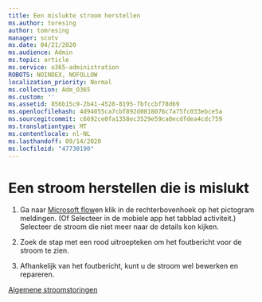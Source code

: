 ```yaml
---
title: Een mislukte stroom herstellen
ms.author: toresing
author: tomresing
manager: scotv
ms.date: 04/21/2020
ms.audience: Admin
ms.topic: article
ms.service: o365-administration
ROBOTS: NOINDEX, NOFOLLOW
localization_priority: Normal
ms.collection: Adm_O365
ms.custom: ''
ms.assetid: 856b15c9-2b41-4528-8195-7bfccbf78d69
ms.openlocfilehash: 4d94055ca7cbf892d0818076c7a75fc033ebce5a
ms.sourcegitcommit: c6692ce0fa1358ec3529e59ca0ecdfdea4cdc759
ms.translationtype: MT
ms.contentlocale: nl-NL
ms.lasthandoff: 09/14/2020
ms.locfileid: "47730190"
---
```

# <a name="fix-a-flow-that-failed"></a>Een stroom herstellen die is mislukt

1. Ga naar [Microsoft flow](https://flow.microsoft.com/)en klik in de rechterbovenhoek op het pictogram meldingen. (Of Selecteer in de mobiele app het tabblad activiteit.) Selecteer de stroom die niet meer naar de details kon kijken.
    
2. Zoek de stap met een rood uitroepteken om het foutbericht voor de stroom te zien.
    
3. Afhankelijk van het foutbericht, kunt u de stroom wel bewerken en repareren. 
    
[Algemene stroomstoringen](https://go.microsoft.com/fwlink/?linkid=872110)
  

